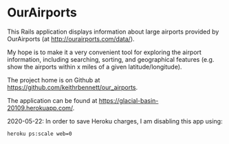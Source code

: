# OurAirports

This Rails application displays information about large airports provided by OurAirports (at http://ourairports.com/data/).

My hope is to make it a very convenient tool for exploring the airport information, including searching, sorting, and geographical features (e.g. show the airports within x miles of a given latitude/longitude).

The project home is on Github at https://github.com/keithrbennett/our_airports.

The application can be found at https://glacial-basin-20109.herokuapp.com/.

2020-05-22: In order to save Heroku charges, I am disabling this app using:

```
heroku ps:scale web=0
```

